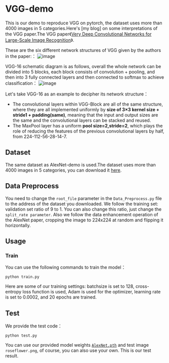 # VGG-demo
This is our demo to reproduce VGG on pytorch, the dataset uses more than 4000 images in 5 categories.Here's [my blog] on some interpretations of the VGG paper.The VGG paper《[Very Deep Convolutional Networks for Large-Scale Image Recognition](https://arxiv.org/pdf/1409.1556.pdf)》.

These are the six different network structures of VGG given by the authors in the paper:：
![image](https://img2023.cnblogs.com/blog/3233343/202307/3233343-20230707164745328-1069969601.png)

VGG-16 schematic diagram is as follows, overall the whole network can be divided into 5 blocks, each block consists of convolution + pooling, and then into 3 fully connected layers and then connected to softmax to achieve classification：
![image](https://img2023.cnblogs.com/blog/3233343/202307/3233343-20230707164801578-188752917.png)

Let's take VGG-16 as an example to decipher its network structure：
- The convolutional layers within VGG-Block are all of the same structure, where they are all implemented uniformly by **size of 3×3 kernel size + stride1 + padding(same)**, meaning that the input and output sizes are the same and the convolutional layers can be stacked and reused.
- The MaxPool layer has a uniform **pool size=2,stride=2**, which plays the role of reducing the features of the previous convolutional layers by half, from 224-112-56-28-14-7.

## Dataset

The same dataset as AlexNet-demo is used.The dataset uses more than 4000 images in 5 categories, you can download it [here](https://drive.google.com/drive/folders/1z2d7UejBR55QY8dc2GOmSkyfi8C-vUBs).

## Data Preprocess
You need to change the `root_file` parameter in the  `Data_Preprocess.py` file to the address of the dataset you downloaded. We follow the training set: validation set ratio of 9 to 1. You can also change this ratio, just change the `split_rate parameter`. Also we follow the data enhancement operation of the AlexNet paper, cropping the image to 224x224 at random and flipping it horizontally.

## Usage

### Train
You can use the following commands to train the model：
```shell
python train.py 
```
Here are some of our training settings: batchsize is set to 128, cross-entropy loss function is used, Adam is used for the optimizer, learning rate is set to 0.0002, and 20 epochs are trained.

## Test

We provide the test code：
```shell
python test.py
```
You can use our provided model weights [`AlexNet.pth`](https://drive.google.com/drive/folders/1uGx3-N93r2uie8_elHj_TqGk5muBhpkx) and test image `roseflower.png`, of course, you can also use your own.
This is our test result.



